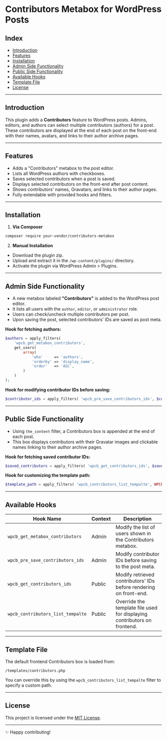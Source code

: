 # Contributors Metabox for WordPress Posts

## Index
- [Introduction](#introduction)
- [Features](#features)
- [Installation](#installation)
- [Admin Side Functionality](#admin-side-functionality)
- [Public Side Functionality](#public-side-functionality)
- [Available Hooks](#available-hooks)
- [Template File](#template-file)
- [License](#license)

---

## Introduction

This plugin adds a **Contributors** feature to WordPress posts. Admins, editors, and authors can select multiple contributors (authors) for a post. These contributors are displayed at the end of each post on the front-end with their names, avatars, and links to their author archive pages.

---

## Features
- Adds a "Contributors" metabox to the post editor.
- Lists all WordPress authors with checkboxes.
- Saves selected contributors when a post is saved.
- Displays selected contributors on the front-end after post content.
- Shows contributors' names, Gravatars, and links to their author pages.
- Fully extendable with provided hooks and filters.

---

## Installation

1. **Via Composer**

```bash
composer require your-vendor/contributors-metabox
```

2. **Manual Installation**

- Download the plugin zip.
- Upload and extract it in the `/wp-content/plugins/` directory.
- Activate the plugin via WordPress Admin > Plugins.

---

## Admin Side Functionality

- A new metabox labeled **"Contributors"** is added to the WordPress post editor.
- It lists all users with the `author`, `editor`, or `administrator` role.
- Users can check/uncheck multiple contributors per post.
- Upon saving the post, selected contributors' IDs are saved as post meta.

**Hook for fetching authors:**
```php
$authors = apply_filters(
	'wpcb_get_metabox_contributors',
	get_users(
		array(
			'who'     => 'authors',
			'orderby' => 'display_name',
			'order'   => 'ASC',
		)
	)
);
```

**Hook for modifying contributor IDs before saving:**
```php
$contributor_ids = apply_filters( 'wpcb_pre_save_contributors_ids', $contributor_ids );
```

---

## Public Side Functionality

- Using `the_content` filter, a Contributors box is appended at the end of each post.
- This box displays contributors with their Gravatar images and clickable names linking to their author archive pages.

**Hook for fetching saved contributor IDs:**
```php
$saved_contributors = apply_filters( 'wpcb_get_contributors_ids', $saved_contributors, $post_id );
```

**Hook for customizing the template path:**
```php
$template_path = apply_filters( 'wpcb_contributors_list_tempalte', WPCB_PATH . '/templates/contributors.php' );
```

---

## Available Hooks

| Hook Name                        | Context     | Description                                                              |
|----------------------------------|-------------|--------------------------------------------------------------------------|
| `wpcb_get_metabox_contributors`  | Admin       | Modify the list of users shown in the Contributors metabox.              |
| `wpcb_pre_save_contributors_ids` | Admin       | Modify contributor IDs before saving to the post meta.                  |
| `wpcb_get_contributors_ids`      | Public      | Modify retrieved contributors' IDs before rendering on front-end.       |
| `wpcb_contributors_list_tempalte`| Public      | Override the template file used for displaying contributors on frontend.|

---

## Template File

The default frontend Contributors box is loaded from:

```
/templates/contributors.php
```

You can override this by using the `wpcb_contributors_list_tempalte` filter to specify a custom path.

---

## License

This project is licensed under the [MIT License](https://opensource.org/licenses/MIT).

---

✨ Happy contributing!

